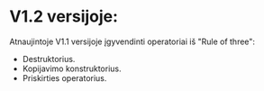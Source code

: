 # V1.2 versijoje:
Atnaujintoje V1.1 versijoje įgyvendinti operatoriai iš "Rule of three":
* Destruktorius.
* Kopijavimo konstruktorius.
* Priskirties operatorius.



